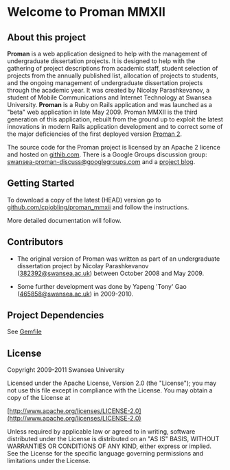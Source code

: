 # Welcome to Proman MMXII

## About this project

__Proman__ is a web application designed to help with the management of undergraduate dissertation projects. It is designed to help with the gathering of project descriptions from academic staff, student selection of projects from the annually published list, allocation of projects to students, and the ongoing management of undergraduate dissertation projects through the academic year. It was created by Nicolay Parashkevanov, a student of Mobile Communications and Internet Technology at Swansea University. __Proman__ is a Ruby on Rails application and was launched as a "beta" web application in late May 2009. Proman MMXII is the third generation of this application, rebuilt from the ground up to exploit the latest innovations in modern Rails application development and to correct some of the major deficiencies of the first deployed version [Proman 2](http://github.com/cpjobling/Proman2).

The source code for the Proman project is licensed by an Apache 2 licence and hosted on  [githib.com](http://github.com/cpjobling/Proman-3). There is a Google Groups discussion group: [swansea-proman-discuss@googlegroups.com](http://groups.google.com/group/swansea-proman-discuss) and a [project blog](http://promanman.blogspot.com/).

## Getting Started

To download a copy of the latest (HEAD) version go to [github.com/cpjobling/proman_mmxii](https://github.com/cpjobling/proman_mmxii) and follow the instructions.

More detailed documentation will follow.

## Contributors

  - The original version of Proman was written as part of an undergraduate dissertation project by Nicolay Parashkevanov (382392@swansea.ac.uk) between October 2008 and May 2009.

  - Some further development was done by Yapeng 'Tony' Gao (465858@swansea.ac.uk) in 2009-2010.

## Project Dependencies

See [Gemfile](https://github.com/cpjobling/proman_mmxii/blob/master/Gemfile)

## License ##

Copyright 2009-2011 Swansea University

Licensed under the Apache License, Version 2.0 (the "License");
you may not use this file except in compliance with the License.
You may obtain a copy of the License at

[http://www.apache.org/licenses/LICENSE-2.0](http://www.apache.org/licenses/LICENSE-2.0)

Unless required by applicable law or agreed to in writing, software
distributed under the License is distributed on an "AS IS" BASIS,
WITHOUT WARRANTIES OR CONDITIONS OF ANY KIND, either express or implied.
See the License for the specific language governing permissions and
limitations under the License.
